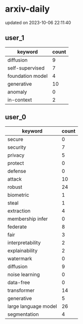 # arxiv-daily
updated on 2023-10-06 22:11:40
## user_1
| keyword | count |
| - | - |
| diffusion | 9 |
| self-supervised | 7 |
| foundation model | 4 |
| generative | 10 |
| anomaly | 0 |
| in-context | 2 |
## user_0
| keyword | count |
| - | - |
| secure | 0 |
| security | 7 |
| privacy | 5 |
| protect | 0 |
| defense | 0 |
| attack | 10 |
| robust | 24 |
| biometric | 1 |
| steal | 1 |
| extraction | 4 |
| membership infer | 0 |
| federate | 8 |
| fair | 3 |
| interpretability | 2 |
| explainability | 2 |
| watermark | 0 |
| diffusion | 9 |
| noise learning | 0 |
| data-free | 0 |
| transformer | 14 |
| generative | 5 |
| large language model | 26 |
| segmentation | 4 |
